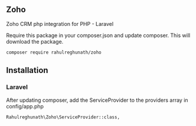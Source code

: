 ## Zoho
Zoho CRM php integration for PHP - Laravel

Require this package in your composer.json and update composer. This will download the package.

    composer require rahulreghunath/zoho

## Installation

### Laravel

After updating composer, add the ServiceProvider to the providers array in config/app.php

    Rahulreghunath\Zoho\ServiceProvider::class,

